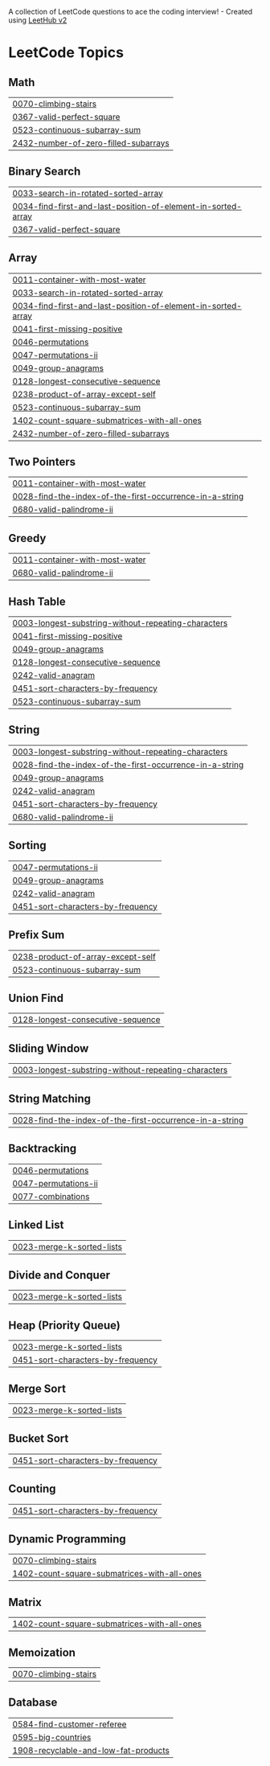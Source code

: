 A collection of LeetCode questions to ace the coding interview! - Created using [LeetHub v2](https://github.com/arunbhardwaj/LeetHub-2.0)
<!---LeetCode Topics Start-->
# LeetCode Topics
## Math
|  |
| ------- |
| [0070-climbing-stairs](https://github.com/saritakarwaa/leetcode-gfg/tree/master/0070-climbing-stairs) |
| [0367-valid-perfect-square](https://github.com/saritakarwaa/leetcode-gfg/tree/master/0367-valid-perfect-square) |
| [0523-continuous-subarray-sum](https://github.com/saritakarwaa/leetcode-gfg/tree/master/0523-continuous-subarray-sum) |
| [2432-number-of-zero-filled-subarrays](https://github.com/saritakarwaa/leetcode-gfg/tree/master/2432-number-of-zero-filled-subarrays) |
## Binary Search
|  |
| ------- |
| [0033-search-in-rotated-sorted-array](https://github.com/saritakarwaa/leetcode-gfg/tree/master/0033-search-in-rotated-sorted-array) |
| [0034-find-first-and-last-position-of-element-in-sorted-array](https://github.com/saritakarwaa/leetcode-gfg/tree/master/0034-find-first-and-last-position-of-element-in-sorted-array) |
| [0367-valid-perfect-square](https://github.com/saritakarwaa/leetcode-gfg/tree/master/0367-valid-perfect-square) |
## Array
|  |
| ------- |
| [0011-container-with-most-water](https://github.com/saritakarwaa/leetcode-gfg/tree/master/0011-container-with-most-water) |
| [0033-search-in-rotated-sorted-array](https://github.com/saritakarwaa/leetcode-gfg/tree/master/0033-search-in-rotated-sorted-array) |
| [0034-find-first-and-last-position-of-element-in-sorted-array](https://github.com/saritakarwaa/leetcode-gfg/tree/master/0034-find-first-and-last-position-of-element-in-sorted-array) |
| [0041-first-missing-positive](https://github.com/saritakarwaa/leetcode-gfg/tree/master/0041-first-missing-positive) |
| [0046-permutations](https://github.com/saritakarwaa/leetcode-gfg/tree/master/0046-permutations) |
| [0047-permutations-ii](https://github.com/saritakarwaa/leetcode-gfg/tree/master/0047-permutations-ii) |
| [0049-group-anagrams](https://github.com/saritakarwaa/leetcode-gfg/tree/master/0049-group-anagrams) |
| [0128-longest-consecutive-sequence](https://github.com/saritakarwaa/leetcode-gfg/tree/master/0128-longest-consecutive-sequence) |
| [0238-product-of-array-except-self](https://github.com/saritakarwaa/leetcode-gfg/tree/master/0238-product-of-array-except-self) |
| [0523-continuous-subarray-sum](https://github.com/saritakarwaa/leetcode-gfg/tree/master/0523-continuous-subarray-sum) |
| [1402-count-square-submatrices-with-all-ones](https://github.com/saritakarwaa/leetcode-gfg/tree/master/1402-count-square-submatrices-with-all-ones) |
| [2432-number-of-zero-filled-subarrays](https://github.com/saritakarwaa/leetcode-gfg/tree/master/2432-number-of-zero-filled-subarrays) |
## Two Pointers
|  |
| ------- |
| [0011-container-with-most-water](https://github.com/saritakarwaa/leetcode-gfg/tree/master/0011-container-with-most-water) |
| [0028-find-the-index-of-the-first-occurrence-in-a-string](https://github.com/saritakarwaa/leetcode-gfg/tree/master/0028-find-the-index-of-the-first-occurrence-in-a-string) |
| [0680-valid-palindrome-ii](https://github.com/saritakarwaa/leetcode-gfg/tree/master/0680-valid-palindrome-ii) |
## Greedy
|  |
| ------- |
| [0011-container-with-most-water](https://github.com/saritakarwaa/leetcode-gfg/tree/master/0011-container-with-most-water) |
| [0680-valid-palindrome-ii](https://github.com/saritakarwaa/leetcode-gfg/tree/master/0680-valid-palindrome-ii) |
## Hash Table
|  |
| ------- |
| [0003-longest-substring-without-repeating-characters](https://github.com/saritakarwaa/leetcode-gfg/tree/master/0003-longest-substring-without-repeating-characters) |
| [0041-first-missing-positive](https://github.com/saritakarwaa/leetcode-gfg/tree/master/0041-first-missing-positive) |
| [0049-group-anagrams](https://github.com/saritakarwaa/leetcode-gfg/tree/master/0049-group-anagrams) |
| [0128-longest-consecutive-sequence](https://github.com/saritakarwaa/leetcode-gfg/tree/master/0128-longest-consecutive-sequence) |
| [0242-valid-anagram](https://github.com/saritakarwaa/leetcode-gfg/tree/master/0242-valid-anagram) |
| [0451-sort-characters-by-frequency](https://github.com/saritakarwaa/leetcode-gfg/tree/master/0451-sort-characters-by-frequency) |
| [0523-continuous-subarray-sum](https://github.com/saritakarwaa/leetcode-gfg/tree/master/0523-continuous-subarray-sum) |
## String
|  |
| ------- |
| [0003-longest-substring-without-repeating-characters](https://github.com/saritakarwaa/leetcode-gfg/tree/master/0003-longest-substring-without-repeating-characters) |
| [0028-find-the-index-of-the-first-occurrence-in-a-string](https://github.com/saritakarwaa/leetcode-gfg/tree/master/0028-find-the-index-of-the-first-occurrence-in-a-string) |
| [0049-group-anagrams](https://github.com/saritakarwaa/leetcode-gfg/tree/master/0049-group-anagrams) |
| [0242-valid-anagram](https://github.com/saritakarwaa/leetcode-gfg/tree/master/0242-valid-anagram) |
| [0451-sort-characters-by-frequency](https://github.com/saritakarwaa/leetcode-gfg/tree/master/0451-sort-characters-by-frequency) |
| [0680-valid-palindrome-ii](https://github.com/saritakarwaa/leetcode-gfg/tree/master/0680-valid-palindrome-ii) |
## Sorting
|  |
| ------- |
| [0047-permutations-ii](https://github.com/saritakarwaa/leetcode-gfg/tree/master/0047-permutations-ii) |
| [0049-group-anagrams](https://github.com/saritakarwaa/leetcode-gfg/tree/master/0049-group-anagrams) |
| [0242-valid-anagram](https://github.com/saritakarwaa/leetcode-gfg/tree/master/0242-valid-anagram) |
| [0451-sort-characters-by-frequency](https://github.com/saritakarwaa/leetcode-gfg/tree/master/0451-sort-characters-by-frequency) |
## Prefix Sum
|  |
| ------- |
| [0238-product-of-array-except-self](https://github.com/saritakarwaa/leetcode-gfg/tree/master/0238-product-of-array-except-self) |
| [0523-continuous-subarray-sum](https://github.com/saritakarwaa/leetcode-gfg/tree/master/0523-continuous-subarray-sum) |
## Union Find
|  |
| ------- |
| [0128-longest-consecutive-sequence](https://github.com/saritakarwaa/leetcode-gfg/tree/master/0128-longest-consecutive-sequence) |
## Sliding Window
|  |
| ------- |
| [0003-longest-substring-without-repeating-characters](https://github.com/saritakarwaa/leetcode-gfg/tree/master/0003-longest-substring-without-repeating-characters) |
## String Matching
|  |
| ------- |
| [0028-find-the-index-of-the-first-occurrence-in-a-string](https://github.com/saritakarwaa/leetcode-gfg/tree/master/0028-find-the-index-of-the-first-occurrence-in-a-string) |
## Backtracking
|  |
| ------- |
| [0046-permutations](https://github.com/saritakarwaa/leetcode-gfg/tree/master/0046-permutations) |
| [0047-permutations-ii](https://github.com/saritakarwaa/leetcode-gfg/tree/master/0047-permutations-ii) |
| [0077-combinations](https://github.com/saritakarwaa/leetcode-gfg/tree/master/0077-combinations) |
## Linked List
|  |
| ------- |
| [0023-merge-k-sorted-lists](https://github.com/saritakarwaa/leetcode-gfg/tree/master/0023-merge-k-sorted-lists) |
## Divide and Conquer
|  |
| ------- |
| [0023-merge-k-sorted-lists](https://github.com/saritakarwaa/leetcode-gfg/tree/master/0023-merge-k-sorted-lists) |
## Heap (Priority Queue)
|  |
| ------- |
| [0023-merge-k-sorted-lists](https://github.com/saritakarwaa/leetcode-gfg/tree/master/0023-merge-k-sorted-lists) |
| [0451-sort-characters-by-frequency](https://github.com/saritakarwaa/leetcode-gfg/tree/master/0451-sort-characters-by-frequency) |
## Merge Sort
|  |
| ------- |
| [0023-merge-k-sorted-lists](https://github.com/saritakarwaa/leetcode-gfg/tree/master/0023-merge-k-sorted-lists) |
## Bucket Sort
|  |
| ------- |
| [0451-sort-characters-by-frequency](https://github.com/saritakarwaa/leetcode-gfg/tree/master/0451-sort-characters-by-frequency) |
## Counting
|  |
| ------- |
| [0451-sort-characters-by-frequency](https://github.com/saritakarwaa/leetcode-gfg/tree/master/0451-sort-characters-by-frequency) |
## Dynamic Programming
|  |
| ------- |
| [0070-climbing-stairs](https://github.com/saritakarwaa/leetcode-gfg/tree/master/0070-climbing-stairs) |
| [1402-count-square-submatrices-with-all-ones](https://github.com/saritakarwaa/leetcode-gfg/tree/master/1402-count-square-submatrices-with-all-ones) |
## Matrix
|  |
| ------- |
| [1402-count-square-submatrices-with-all-ones](https://github.com/saritakarwaa/leetcode-gfg/tree/master/1402-count-square-submatrices-with-all-ones) |
## Memoization
|  |
| ------- |
| [0070-climbing-stairs](https://github.com/saritakarwaa/leetcode-gfg/tree/master/0070-climbing-stairs) |
## Database
|  |
| ------- |
| [0584-find-customer-referee](https://github.com/saritakarwaa/leetcode-gfg/tree/master/0584-find-customer-referee) |
| [0595-big-countries](https://github.com/saritakarwaa/leetcode-gfg/tree/master/0595-big-countries) |
| [1908-recyclable-and-low-fat-products](https://github.com/saritakarwaa/leetcode-gfg/tree/master/1908-recyclable-and-low-fat-products) |
<!---LeetCode Topics End-->